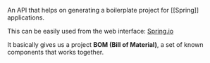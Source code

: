 
An API that helps on generating a boilerplate project for [[Spring]] applications.

This can be easily used from the web interface: [Spring.io](https://start.spring.io)

It basically gives us a project **BOM (Bill of Material)**, a set of known components that works together.